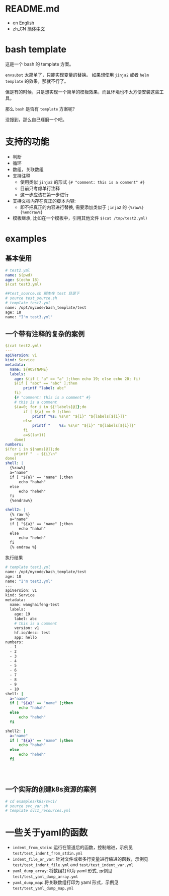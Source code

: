 # README.md

- en [English](README.en_US.md)
- zh_CN [简体中文](README.md)

# bash template

这是一个 bash 的 template 方案。

`envsubst` 太简单了，只能实现变量的替换。
如果想使用 `jinja2` 或者 `helm template` 的效果，那就不行了。

但是有的时候，只是想实现一个简单的模板效果，而且环境也不太方便安装这些工具。

那么 `bash` 是否有 `template` 方案呢?

没搜到，那么自己琢磨一个吧。

# 支持的功能

* 判断
* 循环
* 数组，关联数组
* 支持注释
    * 使用类似 `jinja2` 的形式 `{# "comment: this is a comment" #}`
    * 目前只考虑单行注释
    * 这一步应该在第一步进行
* 支持文档内存在真正的脚本内容: 
    * 即不把真正的内容进行替换, 需要添加类似于 `jinja2` 的 `{%raw%}{%endraw%}`
* 模板继承, 比如在一个模板中，引用其他文件 `$(cat /tmp/test2.yml)`


# examples

## 基本使用

```yaml
# test2.yml
name: $(pwd)
age: $(echo 18)
$(cat test3.yml)
```

```bash
##test_source.sh 脚本在 test 目录下
# source test_source.sh
# template test2.yml 
name: /opt/mycode/bash_template/test
age: 18
name: "I'm test3.yml"

```

## 一个带有注释的复杂的案例

```yaml
$(cat test2.yml)
---
apiVersion: v1
kind: Service
metadata:
  name: ${HOSTNAME}
  labels:
    age: $(if [ "a" == "a" ];then echo 19; else echo 20; fi)
    $(if [ "abc" == "abc" ];then 
        printf "label: abc"
    fi)
    {# "comment: this is a comment" #}
    # this is a comment
    $(a=0; for i in ${!labels[@]};do
        if [ ${a} == 0 ];then
            printf "%s: %s\n" "${i}" "${labels[${i}]}" 
        else
            printf "    %s: %s\n" "${i}" "${labels[${i}]}"
        fi
        a=$((a+1))
    done)
numbers:
$(for i in ${nums[@]};do
    printf "  - ${i}\n"
done)
shell: |
  {%raw%}
  a="name"
  if [ "${a}" == "name" ];then
      echo "hahah"
  else
      echo "heheh"
  fi
  {%endraw%}

shell2: |
  {% raw %}
  a="name"
  if [ "${a}" == "name" ];then
      echo "hahah"
  else
      echo "heheh"
  fi
  {% endraw %}

```

执行结果
```bash
# template test1.yml
name: /opt/mycode/bash_template/test
age: 18
name: "I'm test3.yml"
---
apiVersion: v1
kind: Service
metadata:
  name: wanghaifeng-test
  labels:
    age: 19
    label: abc
    # this is a comment
    version: v1
    hf.io/desc: test
    app: hello
numbers:
  - 1
  - 2
  - 3
  - 4
  - 5
  - 6
  - 7
  - 8
  - 9
  - 10
shell: |
  a="name"
  if [ "${a}" == "name" ];then
      echo "hahah"
  else
      echo "heheh"
  fi

shell2: |
  a="name"
  if [ "${a}" == "name" ];then
      echo "hahah"
  else
      echo "heheh"
  fi





```

## 一个实际的创建k8s资源的案例

```bash
# cd examples/k8s/svc1/
# source svc_var.sh 
# template svc1_resources.yml 

```


# 一些关于yaml的函数

* `indent_from_stdin`: 运行在管道后的函数，控制缩进，示例见 `test/test_indent_from_stdin.yml`
* `indent_file_or_var`: 针对文件或者多行变量进行缩进的函数，示例见 `test/test_indent_file.yml` and `test/test_indent_var.yml`
* `yaml_dump_array`: 将数组打印为 yaml 形式, 示例见 `test/test_yaml_dump_array.yml`
* `yaml_dump_map`: 将关联数组打印为 yaml 形式，示例见 `test/test_yaml_dump_map.yml`


